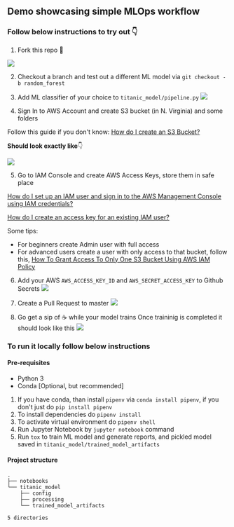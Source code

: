 ## Demo showcasing simple MLOps workflow

### Follow below instructions to try out 👇

1. Fork this repo 🍴

![](https://i.imgur.com/3fjO1eA.png)

2. Checkout a branch and test out a different ML model via `git checkout -b random_forest` 

3. Add ML classifier of your choice to `titanic_model/pipeline.py`
![](https://i.imgur.com/jiDyhmW.png)

4. Sign In to AWS Account and create S3 bucket (in N. Virginia) and some folders  

Follow this guide if you don't know: [How do I create an S3 Bucket?](https://docs.aws.amazon.com/AmazonS3/latest/user-guide/create-bucket.html)

**Should look exactly like**👇

![](https://i.imgur.com/GX3cV1B.png)

5. Go to IAM Console and create AWS Access Keys, store them in safe place

[How do I set up an IAM user and sign in to the AWS Management Console using IAM credentials?](https://www.youtube.com/watch?v=wRzzBb18qUw)

[How do I create an access key for an existing IAM user?](https://www.youtube.com/watch?v=JvtmmS9_tfU)

Some tips:
- For beginners create Admin user with full access
- For advanced users create a user with only access to that bucket, follow this, [How To Grant Access To Only One S3 Bucket Using AWS IAM Policy](https://objectivefs.com/howto/how-to-restrict-s3-bucket-policy-to-only-one-aws-s3-bucket)

6. Add your AWS `AWS_ACCESS_KEY_ID` and `AWS_SECRET_ACCESS_KEY` to Github Secrets
![](https://i.imgur.com/LdWJk4V.png)

7. Create a Pull Request to master
![](https://i.imgur.com/yhUaqXu.png)

8. Go get a sip of ☕ while your model trains
Once traininig is completed it should look like this
![](https://i.imgur.com/4NWGQXp.gif)

### To run it locally follow below instructions

#### Pre-requisites

- Python 3
- Conda [Optional, but recommended]

1. If you have conda, than install `pipenv` via `conda install pipenv`, if you don't just do `pip install pipenv`
2. To install dependencies do `pipenv install`
3. To activate virtual environment do `pipenv shell`
4. Run Jupyter Notebook by `jupyter notebook` command
5. Run `tox` to train ML model and generate reports, and pickled model saved in `titanic_model/trained_model_artifacts`

#### Project structure
```
.
├── notebooks
└── titanic_model
    ├── config
    ├── processing
    └── trained_model_artifacts

5 directories
```

